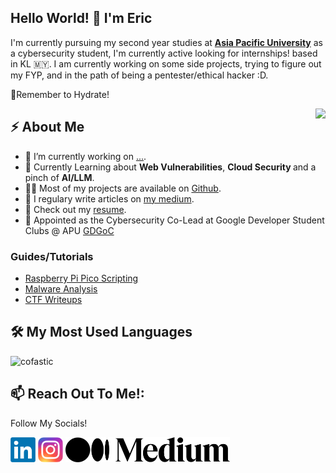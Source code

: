 <h2>Hello World! 👋 I'm Eric </h2> <!-- TODO: Build & Launch Portfolio Website !-->
<p>I'm currently pursuing my second year studies at <strong><a href="https://www.apu.edu.my">Asia Pacific University</a></strong> as a cybersecurity student, I'm currently active looking for internships! based in KL 🇲🇾. I am currently working on some side projects, trying to figure out my FYP, and in the path of being a pentester/ethical hacker :D.</p>

<p> 🚰Remember to Hydrate! </p>

<img align="right" src="https://media4.giphy.com/media/v1.Y2lkPTc5MGI3NjExbTczNzdjdTF4M3dlOHEwc3hnNW1qYm1rdXl6YXJhOXptZGQ3aDA2YSZlcD12MV9pbnRlcm5hbF9naWZfYnlfaWQmY3Q9Zw/oje6kPRIef6Gk/giphy.gif" />

<h2>⚡️ About Me</h2>
<ul>
<!--> <li>🔭 I’m currently working on <a href="">...</a>.</li> <!-->
<li>🧐 Currently Learning about <strong>Web Vulnerabilities</strong>, <strong> Cloud Security </strong> and a pinch of <strong>AI/LLM</strong>.</li>
<li>👨‍💻 Most of my projects are available on <a href="https://github.com/Cofastic">Github</a>.</li>
<li>📝 I regulary write articles on <a href="https://medium.com/@erichdryn">my medium</a>.</li>
<li>📙 Check out my <a href="">resume</a>.</li> <!-- TODO: Add Resume !-->
<li>🏬 Appointed as the Cybersecurity Co-Lead at Google Developer Student Clubs @ APU <a href="gdg.community.dev/gdg-on-campus-asia-pacific-university-of-technology-innovation-kuala-lumpur-malaysia/">GDGoC</a></li>
</ul>

### Guides/Tutorials
- [Raspberry Pi Pico Scripting](https://medium.com/@erichdryn/basics-of-raspberry-pi-pico-scripting-390542ff6d57)
- [Malware Analysis](https://medium.com/@erichdryn/list/malware-analysis-101-991c39f221d0)
- [CTF Writeups](https://medium.com/@erichdryn)


## 🛠️ My Most Used Languages
<p align="left"> <img src="https://github-readme-stats.vercel.app/api/top-langs/?username=cofastic&theme=vue-dark&show_icons=true&hide_border=true&layout=compact" alt="cofastic" />

## 📫 Reach Out To Me!:
Follow My Socials!

[<img src="https://github.com/Cofastic/cofastic/blob/main/linkedin.png" height="40em" align="center" alt="Follow Eric on LinkedIn" title="Follow Eric on LinkedIn"/>](https://www.linkedin.com/in/erichendryani/)
[<img src="https://raw.githubusercontent.com/Cofastic/cofastic/refs/heads/main/instagram.svg" height="40em" align="center" alt="Follow Eric on Instagram" title="Follow Eric on Instagram"/>](https://instagram.com/@erichdryn/)
[<img src="https://raw.githubusercontent.com/Cofastic/cofastic/refs/heads/main/medium.svg" height="40em" align="center" alt="Follow Eric on Medium" title="Follow Eric on Medium"/>](https://medium.com/@erichdryn)

